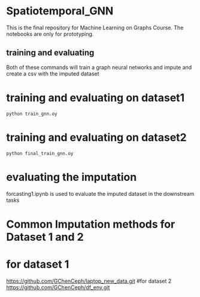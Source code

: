 # Spatiotemporal_GNN
This is the final repository for Machine Learning on Graphs Course.
The notebooks are only for prototyping.

## training and evaluating
Both of these commands will train a graph neural networks and impute and create a csv with the imputed dataset
# training and evaluating on dataset1

```
python train_gnn.oy 
```

# training and evaluating on dataset2
```
python final_train_gnn.oy 
```
# evaluating the imputation
forcasting1.ipynb is used to evaluate the imputed dataset in the downstream tasks

# Common Imputation methods for Dataset 1 and 2
# for dataset 1
https://github.com/GChenCeph/laptop_new_data.git
#for dataset 2
https://github.com/GChenCeph/df_env.git